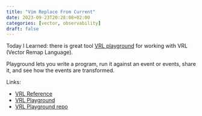 ```yaml
---
title: "Vim Replace From Current"
date: 2023-09-23T20:28:08+02:00
categories: [vector, observability]
draft: false
---
```


Today I Learned: there is great tool [VRL playground](https://playground.vrl.dev/) for working 
with VRL (Vector Remap Language).

Playground lets you write a program, run it against an event or events, share it, and see how the events are transformed.

Links:
- [VRL Reference](https://vector.dev/docs/reference/vrl/)
- [VRL Playground](https://playground.vrl.dev/)
- [VRL Playground repo](https://github.com/vectordotdev/vrl-web)